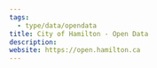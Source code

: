 ```yaml
---
tags:
  - type/data/opendata
title: City of Hamilton - Open Data
description: 
website: https://open.hamilton.ca
---
```

